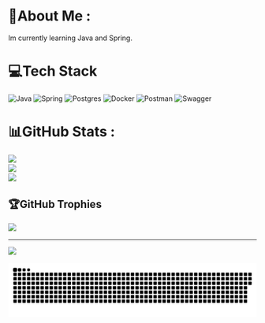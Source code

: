 # 💫About Me :
Im currently learning Java and Spring.

# 💻Tech Stack
![Java](https://img.shields.io/badge/java-%23ED8B00.svg?style=for-the-badge&logo=java&logoColor=white) ![Spring](https://img.shields.io/badge/spring-%236DB33F.svg?style=for-the-badge&logo=spring&logoColor=white) ![Postgres](https://img.shields.io/badge/postgres-%23316192.svg?style=for-the-badge&logo=postgresql&logoColor=white) ![Docker](https://img.shields.io/badge/docker-%230db7ed.svg?style=for-the-badge&logo=docker&logoColor=white) ![Postman](https://img.shields.io/badge/Postman-FF6C37?style=for-the-badge&logo=postman&logoColor=white) ![Swagger](https://img.shields.io/badge/-Swagger-%23Clojure?style=for-the-badge&logo=swagger&logoColor=white)
# 📊GitHub Stats :
![](https://github-readme-stats.vercel.app/api?username=lilmoon99&theme=dark&hide_border=false&include_all_commits=false&count_private=true)<br/>
![](https://github-readme-streak-stats.herokuapp.com/?user=lilmoon99&theme=dark&hide_border=false)<br/>
![](https://github-readme-stats.vercel.app/api/top-langs/?username=lilmoon99&theme=dark&hide_border=false&include_all_commits=false&count_private=true&layout=compact)

## 🏆GitHub Trophies
![](https://github-trophies.vercel.app/?username=lilmoon99&theme=onedark&no-frame=true&no-bg=true&margin-w=4)

---
[![](https://visitcount.itsvg.in/api?id=lilmoon99&icon=6&color=1)](https://visitcount.itsvg.in)



<p align="center">
 <img width="1000" src="/github-snake.svg" alt="snake"/>
</p>
